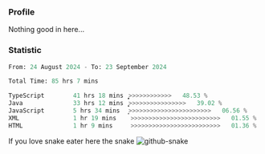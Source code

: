 ### Profile 

Nothing good in here...

### Statistic
<!--START_SECTION:waka-->

```python
From: 24 August 2024 - To: 23 September 2024

Total Time: 85 hrs 7 mins

TypeScript        41 hrs 18 mins  ͎͎͎͎͎͎͎͎͎͎͎͎͙>>>>>>>>>>>>   48.53 %
Java              33 hrs 12 mins  ͎͎͎͎͎͎͎͎͎>>>>>>>>>>>>>>>>   39.02 %
JavaScript        5 hrs 34 mins   ͎̝>>>>>>>>>>>>>>>>>>>>>>>   06.56 %
XML               1 hr 19 mins    >>>>>>>>>>>>>>>>>>>>>>>>>   01.55 %
HTML              1 hr 9 mins     >>>>>>>>>>>>>>>>>>>>>>>>>   01.36 %
```

<!--END_SECTION:waka-->

If you love snake eater here the snake 
<picture>
  <source media="(prefers-color-scheme: dark)" srcset="https://github.com/pradana4648/pradana4648/blob/c0566a83ca6ea5f2e46bab00e717c4c82b4b5c4c/github-contribution-grid-snake-dark.svg" />
  <source media="(prefers-color-scheme: light)" srcset="https://github.com/pradana4648/pradana4648/blob/c0566a83ca6ea5f2e46bab00e717c4c82b4b5c4c/github-contribution-grid-snake.svg" />
  <img alt="github-snake" src="https://github.com/pradana4648/pradana4648/blob/c0566a83ca6ea5f2e46bab00e717c4c82b4b5c4c/github-contribution-grid-snake.svg" />
</picture>
